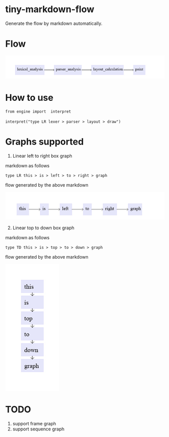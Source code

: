 # tiny-markdown-flow

Generate the flow by markdown automatically. 

# Flow

![image](https://github.com/wenbinhuang9/tiny-markdown-flow/blob/master/lrlayout.jpg)

# How to use

```
from engine import  interpret

interpret("type LR lexer > parser > layout > draw")
```

# Graphs supported

1. Linear left to right box graph

markdown as follows
```
type LR this > is > left > to > right > graph
```
flow generated by the above markdown

![image](https://github.com/wenbinhuang9/tiny-markdown-flow/blob/master/lr.jpg)

2. Linear top to down box graph

markdown as follows

```
type TD this > is > top > to > down > graph
```

flow generated by the above markdown

![image](https://github.com/wenbinhuang9/tiny-markdown-flow/blob/master/td.jpg)




# TODO
1. support frame graph
2. support sequence graph 


